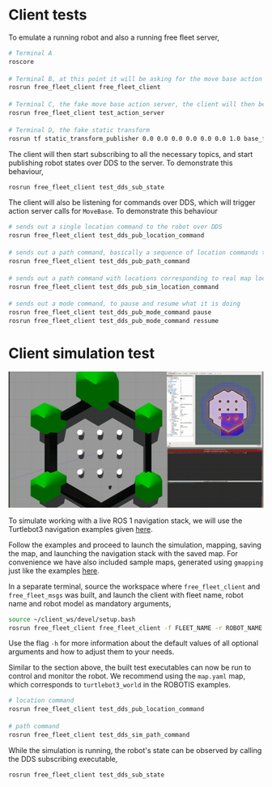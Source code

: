 # Client tests

To emulate a running robot and also a running free fleet server,

```bash
# Terminal A
roscore

# Terminal B, at this point it will be asking for the move base action server, which will timeout after 10 seconds
rosrun free_fleet_client free_fleet_client

# Terminal C, the fake move base action server, the client will then be listening for transform frames
rosrun free_fleet_client test_action_server

# Terminal D, the fake static transform
rosrun tf static_transform_publisher 0.0 0.0 0.0 0.0 0.0 0.0 1.0 base_footprint map 200
```

The client will then start subscribing to all the necessary topics, and start publishing robot states over DDS to the server. To demonstrate this behaviour,

```bash
rosrun free_fleet_client test_dds_sub_state
```

The client will also be listening for commands over DDS, which will trigger action server calls for `MoveBase`. To demonstrate this behaviour

```bash
# sends out a single location command to the robot over DDS
rosrun free_fleet_client test_dds_pub_location_command

# sends out a path command, basically a sequence of location commands to the robot over DDS
rosrun free_fleet_client test_dds_pub_path_command

# sends out a path command with locations corresponding to real map locations
rosrun free_fleet_client test_dds_pub_sim_location_command

# sends out a mode command, to pause and resume what it is doing
rosrun free_fleet_client test_dds_pub_mode_command pause
rosrun free_fleet_client test_dds_pub_mode_command ressume
```

# Client simulation test

![](media/free_fleet_client.gif)

To simulate working with a live ROS 1 navigation stack, we will use the Turtlebot3 navigation examples given [here](http://emanual.robotis.com/docs/en/platform/turtlebot3/simulation/).

Follow the examples and proceed to launch the simulation, mapping, saving the map, and launching the navigation stack with the saved map. For convenience we have also included sample maps, generated using `gmapping` just like the examples [here](../clients/ros1/free_fleet_client/test_maps).

In a separate terminal, source the workspace where `free_fleet_client` and `free_fleet_msgs` was built, and launch the client with fleet name, robot name and robot model as mandatory arguments,

```bash
source ~/client_ws/devel/setup.bash
rosrun free_fleet_client free_fleet_client -f FLEET_NAME -r ROBOT_NAME -m ROBOT_MODEL
```

Use the flag `-h` for more information about the default values of all optional arguments and how to adjust them to your needs.

Similar to the section above, the built test executables can now be run to control and monitor the robot. We recommend using the `map.yaml` map, which corresponds to `turtlebot3_world` in the ROBOTIS examples.

```bash
# location command
rosrun free_fleet_client test_dds_pub_location_command

# path command
rosrun free_fleet_client test_dds_sim_path_command
```

While the simulation is running, the robot's state can be observed by calling the DDS subscribing executable,

```bash
rosrun free_fleet_client test_dds_sub_state
```
